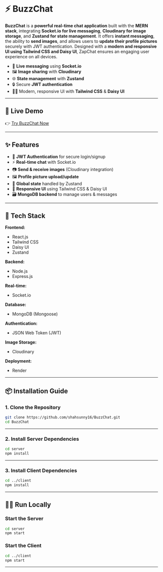 # ⚡ BuzzChat

**BuzzChat** is a **powerful real-time chat application** built with the **MERN stack**, integrating **Socket.io for live messaging**, **Cloudinary for image storage**, and **Zustand for state management**. It offers **instant messaging**, the ability to **send images**, and allows users to **update their profile pictures** securely with JWT authentication. Designed with a **modern and responsive UI using Tailwind CSS and Daisy UI**, ZapChat ensures an engaging user experience on all devices.

- 🔁 **Live messaging** using **Socket.io**  
- 🖼️ **Image sharing** with **Cloudinary**  
- 🌐 **State management** with **Zustand**  
- 🔒 Secure **JWT authentication**  
- 🧑‍🎨 Modern, responsive UI with **Tailwind CSS** & **Daisy UI**

---

## 🚀 Live Demo

👉 [Try BuzzChat Now](https://buzzchat-xbhi.onrender.com)

---

## ✨ Features

- 🔐 **JWT Authentication** for secure login/signup  
- ⚡ **Real-time chat** with Socket.io  
- 📷 **Send & receive images** (Cloudinary integration)  
- 🖼️ **Profile picture upload/update**  
- 🧠 **Global state** handled by Zustand  
- 💅 **Responsive UI** using Tailwind CSS & Daisy UI  
- 🗃️ **MongoDB backend** to manage users & messages

---

## 🔧 Tech Stack

**Frontend:**  
- React.js  
- Tailwind CSS  
- Daisy UI  
- Zustand  

**Backend:**  
- Node.js  
- Express.js  

**Real-time:**  
- Socket.io  

**Database:**  
- MongoDB (Mongoose)  

**Authentication:**  
- JSON Web Token (JWT)  

**Image Storage:**  
- Cloudinary  

**Deployment:**  
- Render  

---

## 📦 Installation Guide

### 1. Clone the Repository

```bash
git clone https://github.com/shahsunny16/BuzzChat.git
cd BuzzChat
```

---

### 2. Install Server Dependencies

```bash
cd server
npm install
```

---

### 3. Install Client Dependencies

```bash
cd ../client
npm install
```

---

## 🏃‍♂️ Run Locally

### Start the Server

```bash
cd server
npm start
```

### Start the Client

```bash
cd ../client
npm start
```

---


